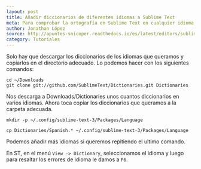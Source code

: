 ```yaml
---
layout: post
title: Añadir diccionarios de diferentes idiomas a Sublime Text
meta: Para comprobar la ortografía en Sublime Text en cualquier idioma.
author: Jonathan López
source: http://apuntes-snicoper.readthedocs.io/es/latest/editors/sublime_text/sublime_text_3.html
category: Tutoriales
---
```


Solo hay que descargar los diccionarios de los idiomas que queramos y copiarlos en el directorio adecuado. Lo podemos hacer con los siguientes comandos:

	cd ~/Downloads
	git clone git://github.com/SublimeText/Dictionaries.git Dictionaries

Nos descarga a Downloads/Dictionaries unos cuantos diccionarios en varios idiomas. Ahora toca copiar los diccionarios que queramos a la carpeta adecuada.

	mkdir -p ~/.config/sublime-text-3/Packages/Language

	cp Dictionaries/Spanish.* ~/.config/sublime-text-3/Packages/Language

Podemos añadir más idiomas si queremos repitiendo el ultimo comando.

En ST, en el menú `View -> Dictionary`, seleccionamos el idioma y luego para resaltar los errores de idioma le damos a `F6`.
